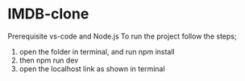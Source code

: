 # IMDB-clone

Prerequisite vs-code and Node.js
To run the project follow the steps;
1. open the folder in terminal, and run npm install
2. then npm run dev
3. open the localhost link as shown in terminal
